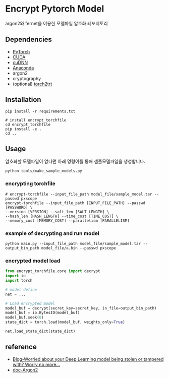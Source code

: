 # Encrypt Pytorch Model

argon2와 fernet을 이용한 모델파일 암호화 레포지토리

## Dependencies
* [PyTorch](https://pytorch.org)
* [CUDA](https://developer.nvidia.com/cuda-downloads)
* [cuDNN](https://developer.nvidia.com/cudnn)
* [Anaconda](https://www.anaconda.com/download/)
* argon2
* cryptography
* (optional) [torch2trt](https://github.com/NVIDIA-AI-IOT/torch2trt.git)

## Installation

```shell
pip install -r requirements.txt
```
```shell
# install encrypt_torchfile
cd encrypt_torchfile
pip install -e .
cd ..
```

## Usage
암호화할 모델파일이 없다면 아래 명령어를 통해 샘플모델파일을 생성합니다.
```shell
python tools/make_sample_models.py
```
### encrypting torchfile
```shell
# encrypt-torchfile --input_file_path model_file/sample_model.tar --passwd pxscope
encrypt-torchfile --input_file_path [INPUT_FILE_PATH] --passwd [PASSWORD] \
--version [VERSION] --salt_len [SALT_LENGTH] \
--hash_len [HASH_LENGTH] --time_cost [TIME_COST] \
--memory_cost [MEMORY_COST] --parallelism [PARALLELISM]
```
### example of decrypting and run model
```shell
python main.py --input_file_path model_file/sample_model.tar --output_bin_path model_file/a.bin --passwd pxscope
```

### encrypted model load
```python
from encrypt_torchfile.core import decrypt
import io
import torch

# model define
net = ...

# Load encrypted model
model_buf = decrypt(secret_key=secret_key, in_file=output_bin_path)
model_buf = io.BytesIO(model_buf)
model_buf.seek(0)
state_dict = torch.load(model_buf, weights_only=True)

net.load_state_dict(state_dict)
```
## reference
* [Blog-Worried about your Deep Learning model being stolen or tampered with? Worry no more…](https://stephaniemaluso.medium.com/worried-about-your-deep-learning-model-being-stolen-or-tampered-with-worry-no-more-2f3d442a49cf)
* [doc-Argon2](https://argon2-cffi.readthedocs.io/en/stable/argon2.html)